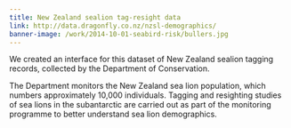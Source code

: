 ```yaml
---
title: New Zealand sealion tag-resight data
link: http://data.dragonfly.co.nz/nzsl-demographics/
banner-image: /work/2014-10-01-seabird-risk/bullers.jpg
---
```


We created an interface for this dataset of New Zealand sealion tagging records, collected by the Department of Conservation. 

The Department monitors the New Zealand sea lion population, which numbers approximately 10,000 individuals. Tagging and resighting studies of sea lions in the subantarctic are carried out as part of the monitoring programme to better understand sea lion demographics. 

<!--more-->